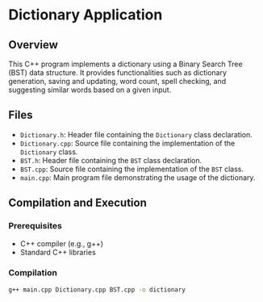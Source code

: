 # Dictionary Application

## Overview

This C++ program implements a dictionary using a Binary Search Tree (BST) data structure. It provides functionalities such as dictionary generation, saving and updating, word count, spell checking, and suggesting similar words based on a given input.

## Files

- `Dictionary.h`: Header file containing the `Dictionary` class declaration.
- `Dictionary.cpp`: Source file containing the implementation of the `Dictionary` class.
- `BST.h`: Header file containing the `BST` class declaration.
- `BST.cpp`: Source file containing the implementation of the `BST` class.
- `main.cpp`: Main program file demonstrating the usage of the dictionary.

## Compilation and Execution

### Prerequisites
- C++ compiler (e.g., g++)
- Standard C++ libraries

### Compilation
```sh
g++ main.cpp Dictionary.cpp BST.cpp -o dictionary


